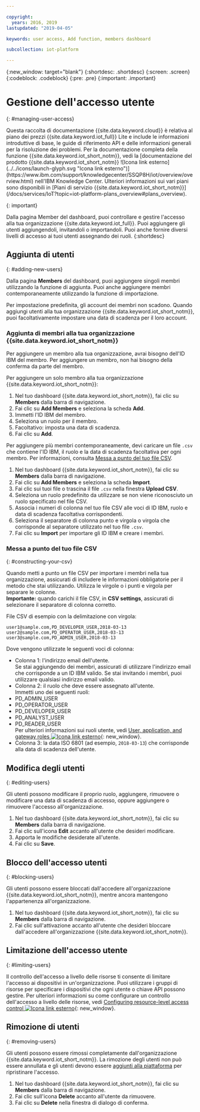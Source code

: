 ```yaml
---

copyright:
  years: 2016, 2019
lastupdated: "2019-04-05"

keywords: user access, Add function, members dashboard

subcollection: iot-platform

---
```


{:new_window: target="blank"}
{:shortdesc: .shortdesc}
{:screen: .screen}
{:codeblock: .codeblock}
{:pre: .pre}
{:important: .important}

# Gestione dell'accesso utente
{: #managing-user-access}

<p>Questa raccolta di documentazione {{site.data.keyword.cloud}} è relativa al piano dei prezzi {{site.data.keyword.iot_full}} Lite e include le informazioni introduttive di base, le guide di riferimento API e delle informazioni generali per la risoluzione dei problemi.
Per la documentazione completa della funzione {{site.data.keyword.iot_short_notm}}, vedi la [documentazione del prodotto {{site.data.keyword.iot_short_notm}} ![Icona link esterno](../../icons/launch-glyph.svg "Icona link esterno")](https://www.ibm.com/support/knowledgecenter/SSQP8H/iot/overview/overview.html) nell'IBM Knowledge Center. Ulteriori informazioni sui vari piani sono disponibili in [Piani di servizio {{site.data.keyword.iot_short_notm}}](/docs/services/IoT?topic=iot-platform-plans_overview#plans_overview). 
</p>
{: important}

Dalla pagina Member del dashboard, puoi controllare e gestire l'accesso alla tua organizzazione {{site.data.keyword.iot_full}}. Puoi aggiungere gli utenti aggiungendoli, invitandoli o importandoli. Puoi anche fornire diversi livelli di accesso ai tuoi utenti assegnando dei ruoli.
{:shortdesc}

## Aggiunta di utenti
{: #adding-new-users}

Dalla pagina **Members** del dashboard, puoi aggiungere singoli membri utilizzando la funzione di aggiunta. Puoi anche aggiungere membri contemporaneamente utilizzando la funzione di importazione.

Per impostazione predefinita, gli account dei membri non scadono. Quando aggiungi utenti alla tua organizzazione {{site.data.keyword.iot_short_notm}}, puoi facoltativamente impostare una data di scadenza per il loro account.

### Aggiunta di membri alla tua organizzazione {{site.data.keyword.iot_short_notm}}

Per aggiungere un membro alla tua organizzazione, avrai bisogno dell'ID IBM del membro. Per aggiungere un membro, non hai bisogno della conferma da parte del membro.

Per aggiungere un solo membro alla tua organizzazione {{site.data.keyword.iot_short_notm}}:
1. Nel tuo dashboard {{site.data.keyword.iot_short_notm}}, fai clic su **Members** dalla barra di navigazione.
2. Fai clic su **Add Members** e seleziona la scheda **Add**.
3. Immetti l'ID IBM del membro.
4. Seleziona un ruolo per il membro.
5. Facoltativo: imposta una data di scadenza.
6. Fai clic su **Add**.

Per aggiungere più membri contemporaneamente, devi caricare un file `.csv` che contiene l'ID IBM, il ruolo e la data di scadenza facoltativa per ogni membro. Per informazioni, consulta [Messa a punto del tuo file CSV](#constructing-your-csv).
1. Nel tuo dashboard {{site.data.keyword.iot_short_notm}}, fai clic su **Members** dalla barra di navigazione.
2. Fai clic su **Add Members** e seleziona la scheda **Import**.
3. Fai clic sui tuoi file o trascina il file `.csv` nella finestra **Upload CSV**.
4. Seleziona un ruolo predefinito da utilizzare se non viene riconosciuto un ruolo specificato nel file CSV.
5. Associa i numeri di colonna nel tuo file CSV alle voci di ID IBM, ruolo e data di scadenza facoltativa corrispondenti.
6. Seleziona il separatore di colonna punto e virgola o virgola che corrisponde al separatore utilizzato nel tuo file `.csv`.
7. Fai clic su **Import** per importare gli ID IBM e creare i membri.


### Messa a punto del tuo file CSV
{: #constructing-your-csv}

Quando metti a punto un file CSV per importare i membri nella tua organizzazione, assicurati di includere le informazioni obbligatorie per il metodo che stai utilizzando. Utilizza le virgole o i punti e virgola per separare le colonne.  
**Importante:** quando carichi il file CSV, in **CSV settings**, assicurati di selezionare il separatore di colonna corretto.

File CSV di esempio con la delimitazione con virgola:  
```
user1@sample.com,PD_DEVELOPER_USER,2018-03-13
user2@sample.com,PD_OPERATOR_USER,2018-03-13
user3@sample.com,PD_ADMIN_USER,2018-03-13
```
Dove vengono utilizzate le seguenti voci di colonna:  
- Colonna 1: l'indirizzo email dell'utente.  
Se stai aggiungendo dei membri, assicurati di utilizzare l'indirizzo email che corrisponde a un ID IBM valido. Se stai invitando i membri, puoi utilizzare qualsiasi indirizzo email valido.
- Colonna 2: il ruolo che deve essere assegnato all'utente.  
Immetti uno dei seguenti ruoli:
 - PD_ADMIN_USER
 - PD_OPERATOR_USER
 - PD_DEVELOPER_USER
 - PD_ANALYST_USER
 - PD_READER_USER  
 Per ulteriori informazioni sui ruoli utente, vedi [User, application, and gateway roles ![Icona link esterno](../../icons/launch-glyph.svg "Icona link esterno")](https://www.ibm.com/support/knowledgecenter/SSQP8H/iot/platform/roles_index.html#user_roles){: new_window}.
- Colonna 3: la data ISO 6801 (ad esempio, `2018-03-13`) che corrisponde alla data di scadenza dell'utente.

## Modifica degli utenti
{: #editing-users}

Gli utenti possono modificare il proprio ruolo, aggiungere, rimuovere o modificare una data di scadenza di accesso, oppure aggiungere o rimuovere l'accesso all'organizzazione.

1. Nel tuo dashboard {{site.data.keyword.iot_short_notm}}, fai clic su **Members** dalla barra di navigazione.
2. Fai clic sull'icona **Edit** accanto all'utente che desideri modificare.
3. Apporta le modifiche desiderate all'utente.
4. Fai clic su **Save**.

## Blocco dell'accesso utenti
{: #blocking-users}

Gli utenti possono essere bloccati dall'accedere all'organizzazione {{site.data.keyword.iot_short_notm}}, mentre ancora mantengono l'appartenenza all'organizzazione.

1. Nel tuo dashboard {{site.data.keyword.iot_short_notm}}, fai clic su **Members** dalla barra di navigazione.
2. Fai clic sull'attivazione accanto all'utente che desideri bloccare dall'accedere all'organizzazione {{site.data.keyword.iot_short_notm}}.

## Limitazione dell'accesso utente
{: #limiting-users}

Il controllo dell'accesso a livello delle risorse ti consente di limitare l'accesso ai dispositivi in un'organizzazione. Puoi utilizzare i gruppi di risorse per specificare i dispositivi che ogni utente o chiave API possono gestire. Per ulteriori informazioni su come configurare un controllo dell'accesso a livello delle risorse, vedi [Configuring resource-level access control ![Icona link esterno](../../icons/launch-glyph.svg "Icona link esterno")](https://www.ibm.com/support/knowledgecenter/SSQP8H/iot/platform/reference/rlac.html#configure_RLAC){: new_window}.

## Rimozione di utenti
{: #removing-users}

Gli utenti possono essere rimossi completamente dall'organizzazione {{site.data.keyword.iot_short_notm}}. La rimozione degli utenti non può essere annullata e gli utenti devono essere [aggiunti alla piattaforma](#adding-new-users) per ripristinare l'accesso.

1. Nel tuo dashboard {{site.data.keyword.iot_short_notm}}, fai clic su **Members** dalla barra di navigazione.
2. Fai clic sull'icona **Delete** accanto all'utente da rimuovere.
3. Fai clic su **Delete** nella finestra di dialogo di conferma.

